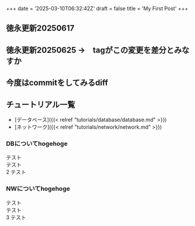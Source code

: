 +++
date = '2025-03-10T06:32:42Z'
draft = false
title = 'My First Post'
+++


## 徳永更新20250617

## 徳永更新20250625 →　tagがこの変更を差分とみなすか

## 今度はcommitをしてみるdiff 

## チュートリアル一覧



- [データベース]({{< relref "tutorials/database/database.md" >}})
- [ネットワーク]({{< relref "tutorials/network/network.md" >}})


### DBについてhogehoge
テスト<br>
テスト<br>2
テスト<br>


### NWについてhogehoge
テスト<br>
テスト<br>3
テスト<br>

